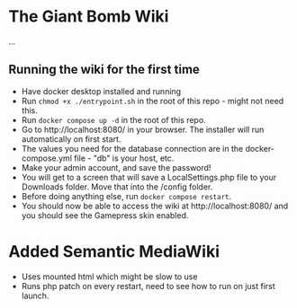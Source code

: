 # The Giant Bomb Wiki

...

## Running the wiki for the first time

- Have docker desktop installed and running
- Run `chmod +x ./entrypoint.sh` in the root of this repo - might not need this.
- Run `docker compose up -d` in the root of this repo.
- Go to http://localhost:8080/ in your browser. The installer will run automatically on first start.
- The values you need for the database connection are in the docker-compose.yml file - "db" is your host, etc.
- Make your admin account, and save the password!
- You will get to a screen that will save a LocalSettings.php file to your Downloads folder. Move that into the /config folder.
- Before doing anything else, run `docker compose restart`.
- You should now be able to access the wiki at http://localhost:8080/ and you should see the Gamepress skin enabled.

# Added Semantic MediaWiki
- Uses mounted html which might be slow to use
- Runs php patch on every restart, need to see how to run on just first launch.